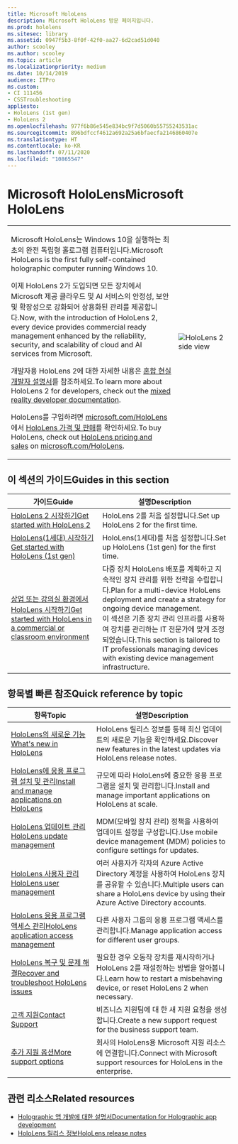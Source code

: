 ```yaml
---
title: Microsoft HoloLens
description: Microsoft HoloLens 방문 페이지입니다.
ms.prod: hololens
ms.sitesec: library
ms.assetid: 0947f5b3-8f0f-42f0-aa27-6d2cad51d040
author: scooley
ms.author: scooley
ms.topic: article
ms.localizationpriority: medium
ms.date: 10/14/2019
audience: ITPro
ms.custom:
- CI 111456
- CSSTroubleshooting
appliesto:
- HoloLens (1st gen)
- HoloLens 2
ms.openlocfilehash: 977f6b86e545e834bc9f7d5060b55755243531ac
ms.sourcegitcommit: 896bdfccf4612a692a25a6bfaecfa2146860407e
ms.translationtype: HT
ms.contentlocale: ko-KR
ms.lasthandoff: 07/11/2020
ms.locfileid: "10865547"
---
```

# <span data-ttu-id="9fea7-103">Microsoft HoloLens</span><span class="sxs-lookup"><span data-stu-id="9fea7-103">Microsoft HoloLens</span></span>

<table><tbody>
<tr><td style="border: 0px;width: 75%;valign= top">
<p><span data-ttu-id="9fea7-104">Microsoft HoloLens는 Windows 10을 실행하는 최초의 완전 독립형 홀로그램 컴퓨터입니다.</span><span class="sxs-lookup"><span data-stu-id="9fea7-104">Microsoft HoloLens is the first fully self-contained holographic computer running Windows 10.</span></span></p>

<p><span data-ttu-id="9fea7-105">이제 HoloLens 2가 도입되면 모든 장치에서 Microsoft 제공 클라우드 및 AI 서비스의 안정성, 보안 및 확장성으로 강화되어 상용화된 관리를 제공합니다.</span><span class="sxs-lookup"><span data-stu-id="9fea7-105">Now, with the introduction of HoloLens 2, every device provides commercial ready management enhanced by the reliability, security, and scalability of cloud and AI services from Microsoft.</span></span></p>

<p><span data-ttu-id="9fea7-106">개발자용 HoloLens 2에 대한 자세한 내용은 <a href="https://docs.microsoft.com/windows/mixed-reality/">혼합 현실 개발자 설명서</a>를 참조하세요.</span><span class="sxs-lookup"><span data-stu-id="9fea7-106">To learn more about HoloLens 2 for developers, check out the <a href="https://docs.microsoft.com/windows/mixed-reality/">mixed reality developer documentation</a>.</span></span></p>

<p><span data-ttu-id="9fea7-107">HoloLens를 구입하려면 <a href="https://www.microsoft.com/hololens">microsoft.com/HoloLens</a>에서 <a href="https://www.microsoft.com/hololens/buy">HoloLens 가격 및 판매</a>를 확인하세요.</span><span class="sxs-lookup"><span data-stu-id="9fea7-107">To buy HoloLens, check out <a href="https://www.microsoft.com/hololens/buy">HoloLens pricing and sales</a> on <a href="https://www.microsoft.com/hololens">microsoft.com/HoloLens</a>.</span></span></p>
</td>

<td align="left" style="border: 0px"><img alt="HoloLens 2 side view" src="images/hololens2-side-render-xs.png"/></td></tr>
</tbody></table>

## <span data-ttu-id="9fea7-108">이 섹션의 가이드</span><span class="sxs-lookup"><span data-stu-id="9fea7-108">Guides in this section</span></span>

| <span data-ttu-id="9fea7-109">가이드</span><span class="sxs-lookup"><span data-stu-id="9fea7-109">Guide</span></span> | <span data-ttu-id="9fea7-110">설명</span><span class="sxs-lookup"><span data-stu-id="9fea7-110">Description</span></span> |
| --- | --- |
| [<span data-ttu-id="9fea7-111">HoloLens 2 시작하기</span><span class="sxs-lookup"><span data-stu-id="9fea7-111">Get started with HoloLens 2</span></span>](hololens2-setup.md) | <span data-ttu-id="9fea7-112">HoloLens 2를 처음 설정합니다.</span><span class="sxs-lookup"><span data-stu-id="9fea7-112">Set up HoloLens 2 for the first time.</span></span>  |
| [<span data-ttu-id="9fea7-113">HoloLens(1세대) 시작하기</span><span class="sxs-lookup"><span data-stu-id="9fea7-113">Get started with HoloLens (1st gen)</span></span>](hololens1-setup.md) | <span data-ttu-id="9fea7-114">HoloLens(1세대)를 처음 설정합니다.</span><span class="sxs-lookup"><span data-stu-id="9fea7-114">Set up HoloLens (1st gen) for the first time.</span></span>  |
| [<span data-ttu-id="9fea7-115">상업 또는 강의실 환경에서 HoloLens 시작하기</span><span class="sxs-lookup"><span data-stu-id="9fea7-115">Get started with HoloLens in a commercial or classroom environment</span></span>](hololens-requirements.md) | <span data-ttu-id="9fea7-116">다중 장치 HoloLens 배포를 계획하고 지속적인 장치 관리를 위한 전략을 수립합니다.</span><span class="sxs-lookup"><span data-stu-id="9fea7-116">Plan for a multi-device HoloLens deployment and create a strategy for ongoing device management.</span></span></br><span data-ttu-id="9fea7-117">이 섹션은 기존 장치 관리 인프라를 사용하여 장치를 관리하는 IT 전문가에 맞게 조정되었습니다.</span><span class="sxs-lookup"><span data-stu-id="9fea7-117">This section is tailored to IT professionals managing devices with existing device management infrastructure.</span></span>  |

## <span data-ttu-id="9fea7-118">항목별 빠른 참조</span><span class="sxs-lookup"><span data-stu-id="9fea7-118">Quick reference by topic</span></span>

| <span data-ttu-id="9fea7-119">항목</span><span class="sxs-lookup"><span data-stu-id="9fea7-119">Topic</span></span> | <span data-ttu-id="9fea7-120">설명</span><span class="sxs-lookup"><span data-stu-id="9fea7-120">Description</span></span> |
| --- | --- |
| [<span data-ttu-id="9fea7-121">HoloLens의 새로운 기능</span><span class="sxs-lookup"><span data-stu-id="9fea7-121">What's new in HoloLens</span></span>](hololens-whats-new.md) | <span data-ttu-id="9fea7-122">HoloLens 릴리스 정보를 통해 최신 업데이트의 새로운 기능을 확인하세요.</span><span class="sxs-lookup"><span data-stu-id="9fea7-122">Discover new features in the latest updates via HoloLens release notes.</span></span> |
| [<span data-ttu-id="9fea7-123">HoloLens에 응용 프로그램 설치 및 관리</span><span class="sxs-lookup"><span data-stu-id="9fea7-123">Install and manage applications on HoloLens</span></span>](hololens-install-apps.md) | <span data-ttu-id="9fea7-124">규모에 따라 HoloLens에 중요한 응용 프로그램을 설치 및 관리합니다.</span><span class="sxs-lookup"><span data-stu-id="9fea7-124">Install and manage important applications on HoloLens at scale.</span></span> |
| [<span data-ttu-id="9fea7-125">HoloLens 업데이트 관리</span><span class="sxs-lookup"><span data-stu-id="9fea7-125">HoloLens update management</span></span>](hololens-updates.md) | <span data-ttu-id="9fea7-126">MDM(모바일 장치 관리) 정책을 사용하여 업데이트 설정을 구성합니다.</span><span class="sxs-lookup"><span data-stu-id="9fea7-126">Use mobile device management (MDM) policies to configure settings for updates.</span></span> |
| [<span data-ttu-id="9fea7-127">HoloLens 사용자 관리</span><span class="sxs-lookup"><span data-stu-id="9fea7-127">HoloLens user management</span></span>](hololens-multiple-users.md) | <span data-ttu-id="9fea7-128">여러 사용자가 각자의 Azure Active Directory 계정을 사용하여 HoloLens 장치를 공유할 수 있습니다.</span><span class="sxs-lookup"><span data-stu-id="9fea7-128">Multiple users can share a HoloLens device by using their Azure Active Directory accounts.</span></span> |
| [<span data-ttu-id="9fea7-129">HoloLens 응용 프로그램 액세스 관리</span><span class="sxs-lookup"><span data-stu-id="9fea7-129">HoloLens application access management</span></span>](hololens-kiosk.md) | <span data-ttu-id="9fea7-130">다른 사용자 그룹의 응용 프로그램 액세스를 관리합니다.</span><span class="sxs-lookup"><span data-stu-id="9fea7-130">Manage application access for different user groups.</span></span>  |
| [<span data-ttu-id="9fea7-131">HoloLens 복구 및 문제 해결</span><span class="sxs-lookup"><span data-stu-id="9fea7-131">Recover and troubleshoot HoloLens issues</span></span>](hololens-recovery.md) |  <span data-ttu-id="9fea7-132">필요한 경우 오동작 장치를 재시작하거나 HoloLens 2를 재설정하는 방법을 알아봅니다.</span><span class="sxs-lookup"><span data-stu-id="9fea7-132">Learn how to restart a misbehaving device, or reset HoloLens 2 when necessary.</span></span> |
| [<span data-ttu-id="9fea7-133">고객 지원</span><span class="sxs-lookup"><span data-stu-id="9fea7-133">Contact Support</span></span>](https://support.microsoft.com/supportforbusiness/productselection?sapid=e9391227-fa6d-927b-0fff-f96288631b8f) | <span data-ttu-id="9fea7-134">비즈니스 지원팀에 대 한 새 지원 요청을 생성합니다.</span><span class="sxs-lookup"><span data-stu-id="9fea7-134">Create a new support request for the business support team.</span></span> | 
| [<span data-ttu-id="9fea7-135">추가 지원 옵션</span><span class="sxs-lookup"><span data-stu-id="9fea7-135">More support options</span></span>](https://support.microsoft.com/products/hololens) | <span data-ttu-id="9fea7-136">회사의 HoloLens용 Microsoft 지원 리소스에 연결합니다.</span><span class="sxs-lookup"><span data-stu-id="9fea7-136">Connect with Microsoft support resources for HoloLens in the enterprise.</span></span> |

## <span data-ttu-id="9fea7-137">관련 리소스</span><span class="sxs-lookup"><span data-stu-id="9fea7-137">Related resources</span></span>

* [<span data-ttu-id="9fea7-138">Holographic 앱 개발에 대한 설명서</span><span class="sxs-lookup"><span data-stu-id="9fea7-138">Documentation for Holographic app development</span></span>](https://developer.microsoft.com/windows/mixed-reality/development)
* [<span data-ttu-id="9fea7-139">HoloLens 릴리스 정보</span><span class="sxs-lookup"><span data-stu-id="9fea7-139">HoloLens release notes</span></span>](https://docs.microsoft.com/hololens/hololens-release-notes)
